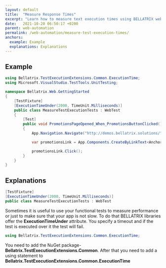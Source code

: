 ```yaml
---
layout: default
title:  "Measure Response Times"
excerpt: "Learn how to measure text execution times using BELLATRIX web module."
date:   2021-10-20 06:50:17 +0200
parent: web-automation
permalink: /web-automation/measure-test-execution-times/
anchors:
  example: Example
  explanations: Explanations
---
```

Example
--------
```csharp
using Bellatrix.TestExecutionExtensions.Common.ExecutionTime;
using Microsoft.VisualStudio.TestTools.UnitTesting;

namespace Bellatrix.Web.GettingStarted
{
    [TestFixture]
    [ExecutionTimeUnder(2000, TimeUnit.Milliseconds)]
    public class MeasureTestExecutionTests : WebTest
    {
        [Test]
        public void PromotionsPageOpened_When_PromotionsButtonClicked()
        {
            App.Navigation.Navigate("http://demos.bellatrix.solutions/");

            var promotionsLink = App.Components.CreateByLinkText<Anchor>("promo");

            promotionsLink.Click();
        }
    }
}
```

Explanations
------------
```csharp
[TestFixture]
[ExecutionTimeUnder(2000, TimeUnit.Milliseconds)]
public class MeasureTestExecutionTests : WebTest
```
Sometimes it is useful to use your functional tests to measure performance or just to make sure that your app is not slow. To do that BELLATRIX libraries offer the **ExecutionTimeUnder** attribute. You specify a timeout and if the test is executed over it the test will fail.
```csharp
using Bellatrix.TestExecutionExtensions.Common.ExecutionTime;
```
You need to add the NuGet package- **Bellatrix.TestExecutionExtensions.Common**. After that you need to add a using statement to **Bellatrix.TestExecutionExtensions.Common.ExecutionTime**